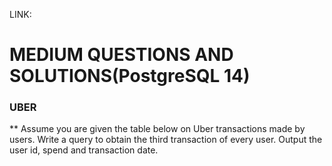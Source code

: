 LINK:

# MEDIUM QUESTIONS AND SOLUTIONS(PostgreSQL 14)

### UBER
** Assume you are given the table below on Uber transactions made by users. Write a query to obtain the third transaction of every user. Output the user id, spend and transaction date.
